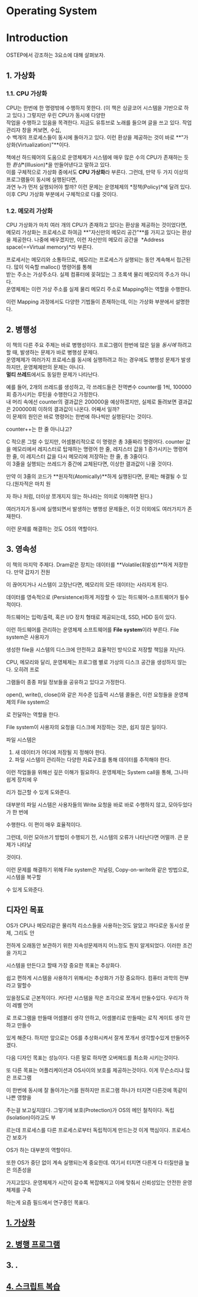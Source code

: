 # Operating System
# Introduction

OSTEP에서 강조하는 3요소에 대해 살펴보자.

## 1. 가상화

### 1.1. CPU 가상화

CPU는 한번에 한 명령밖에 수행하지 못한다. (이 책은 싱글코어 시스템을 기반으로 하고 있다.) 그렇지만 우린 CPU가 동시에 다양한    
작업을 수행하고 있음을 목격한다. 지금도 유튜브로 노래를 들으며 글을 쓰고 있다. 작업 관리자 창을 켜보면, 수십,  
수 백개의 프로세스들이 동시에 돌아가고 있다. 이런 환상을 제공하는 것이 바로 **"가상화(Virtualization)"**이다.     
  
책에선 하드웨어의 도움으로 운영체제가 시스템에 매우 많은 수의 CPU가 존재하는 듯한 *환상**(Illusion)*을 만들어낸다고 말하고 있다.   
이를 구체적으로 가상화 중에서도 **CPU 가상화**라 부른다. 그런데, 만약 두 가지 이상의 프로그램들이 동시에 실행된다면,   
과연 누가 먼저 실행되어야 할까? 이런 문제는 운영체제의 *정책(Policy)*에 달려 있다.이후 CPU 가상화 부분에서 구체적으로 다룰 것이다.    

### 1.2. 메모리 가상화

CPU 가상화가 마치 여러 개의 CPU가 존재하고 있다는 환상을 제공하는 것이었다면, 메모리 가상화는 프로세스로 하여금
**"자신만의 메모리 공간"**를 가지고 있다는 환상을 제공한다. 나중에 배우겠지만, 이런 자신만의 메모리 공간을 
*Address space(==Virtual memory)*라 부른다.

프로세서는 메모리와 소통하므로, 메모리는 프로세스가 실행되는 동안 계속해서 접근된다. 많이 익숙할 malloc() 명령어를 통해   
받는 주소는 가상주소다. 실제 컴퓨터에 꽂혀있는 그 초록색 물리 메모리의 주소가 아니다.  
운영체제는 이런 가상 주소를 실제 물리 메모리 주소로 Mapping하는 역할을 수행한다.  

이런 Mapping 과정에서도 다양한 기법들이 존재하는데, 이는 가상화 부분에서 설명한다.  

## 2. 병행성

이 책의 다른 주요 주제는 바로 병행성이다. 프로그램이 한번에 많은 일을 *동시에* 하려고 할 때, 발생하는 문제가 바로 병행성 문제다.  
운영체제가 여러가지 프로세스를 동시에 실행하려고 하는 경우에도 병행성 문제가 발생하지만, 운영체제만의 문제는 아니다.  
**멀티 쓰레드**에서도 동일한 문제가 나타난다.  

예를 들어, 2개의 쓰레드를 생성하고, 각 쓰레드들은 전역변수 counter를 1씩, 100000회 증가시키는 루틴을 수행한다고 가정한다.    
내 머리 속에선 counter의 결과값은 200000을 예상하겠지만, 실제로 돌려보면 결과값은 200000회 이하의 결과값이 나온다. 어째서 일까?  
이 문제의 원인은 바로 명령어는 한번에 하나씩만 실행된다는 것이다.  

counter++는 한 줄 아니냐고?  

C 적으론 그럴 수 있지만, 어셈블리적으로 이 명령은 총 3줄짜리 명령어다. counter 값을 메모리에서 
레지스터로 탑재하는 명령어 한 줄, 레지스터 값을 1 증가시키는 명령어 한 줄, 이 레지스터 값을 다시 메모리에 저장하는 한 줄, 총 3줄이다.  
이 3줄을 실행되는 쓰레드가 중간에 교체된다면, 이상한 결과값이 나올 것이다.  

만약 이 3줄의 코드가 **원자적(Atomically)**하게 실행된다면, 문제는 해결될 수 있다.(원자적은 마치 원

자 하나 처럼, 더이상 쪼개지지 않는 하나라는 의미로 이해하면 된다.)

여러가지가 동시에 실행되면서 발생하는 병행성 문제들은, 이것 이외에도 여러가지가 존재한다.

이런 문제를 해결하는 것도 OS의 역할이다.

## 3. 영속성

이 책의 마지막 주제다. Dram같은 장치는 데이터를 **Volatile(휘발성)**하게 저장한다. 만약 갑자기 전원

이 끊어지거나 시스템이 고장난다면, 메모리의 모든 데이터는 사라지게 된다.

데이터를 영속적으로 (Persistence)하게 저장할 수 있는 하드웨어-소프트웨어가 필수적이다.

하드웨어는 입력/출력, 혹은 I/O 장치 형태로 제공되는데, SSD, HDD 등이 있다.

이런 하드웨어를 관리하는 운영체제 소프트웨어를 **File system**이라 부른다. File system은 사용자가 

생성한 file을 시스템의 디스크에 안전하고 효율적인 방식으로 저장할 책임을 지닌다.

CPU, 메모리와 달리, 운영체제는 프로그램 별로 가상의 디스크 공간을 생성하지 않는다. 오히려 프로

그램들이 종종 파일 정보들을 공유하고 있다고 가정한다.

open(), write(), close()와 같은 저수준 입출력 시스템 콜들은, 이런 요청들을 운영체제의 File system으

로 전달하는 역할을 한다.

File system이 사용자의 요청을 디스크에 저장하는 것은, 쉽지 않은 일이다.

파일 시스템은

1. 새 데이터가 어디에 저장될 지 정해야 한다.
2. 파일 시스템이 관리하는 다양한 자료구조를 통해 데이터를 추적해야 한다.

이런 작업들을 위해선 깊은 이해가 필요하다. 운영체제는 System call을 통해, 그나마 쉽게 장치에 우

리가 접근할 수 있게 도와준다.

대부분의 파일 시스템은 사용자들의 Write 요청을 바로 바로 수행하지 않고, 모아두었다가 한 번에 

수행한다. 이 편이 매우 효율적이다.

그런데, 이런 모아쓰기 방법이 수행되기 전, 시스템의 오류가 나타난다면 어떨까. 큰 문제가 나타날 

것이다.

이런 문제를 해결하기 위해 File system은 저널링, Copy-on-write와 같은 방법으로, 시스템을 복구할 

수 있게 도와준다.

## 디자인 목표

OS가 CPU나 메모리같은 물리적 리소스들을 사용하는것도 알았고 까다로운 동시성 문제, 그리도 안

전하게 오래동안 보관하기 위한 지속성문제까지 어느정도 뭔지 알게되었다. 이러한 조건을 가지고 

시스템을 만든다고 할때 가장 중요한 목표는 추상화다.

쉽고 편하게 시스템을 사용하기 위해서는 추상화가 가장 중요하다. 컴퓨터 과학의 전부라고 말할수

있을정도로 근본적이다. 커다란 시스템을 작은 조각으로 쪼개서 만들수있다. 우리가 하이 레벨 언어

로 프로그램을 만들때 어셈블리 생각 안하고, 어셈블리로 만들때는 로직 게이트 생각 안하고 만들수

있게 해준다. 하지만 앞으로는 OS를 추상화시켜서 잘게 쪼개서 생각할수있게 만들어주겠다.

다음 디자인 목표는 성능이다. 다른 말로 하자면 오버헤드를 최소화 시키는것이다. 

또 다른 목표는 어플리케이션과 OS사이의 보호를 제공하는것이다. 이게 무슨소리냐 많은 프로그램

이 한번에 동시에 잘 돌아가는거를 원하지만 프로그램 하나가 터지면 다른것에 똑같이 나쁜 영향을 

주는걸 보고싶지않다. 그렇기에 보호(Protection)가 OS의 메인 철칙이다.  독립(Isolation)이라고도 부

르는데 프로세스를 다른 프로세스로부터 독립적이게 만드는것 이게 핵심이다. 프로세스간 보호가 

OS가 하는 대부분의 역할이다.

또한 OS가 중단 없이 계속 실행되는게 중요한데. 여기서 터지면 다른게 다 터질만큼 높은 의존성을 

가지고있다. 운영체제가 시간이 갈수록 복잡해지고 이에 맞춰서 신뢰성있는 안전한 운영체제를 구축

하는게 요즘 필드에서 연구중인 목표다.

## [1. 가상화 ](https://github.com/JayFreemandev/Computer-Science/tree/main/Operating%20Systems/virtualization)
## [2. 병행 프로그램](https://github.com/JayFreemandev/Computer-Science/tree/main/Operating%20Systems/concurrency)
## 3. .
## [4. 스크립트 복습](https://github.com/JayFreemandev/Computer-Science/tree/main/Operating%20Systems/script)
